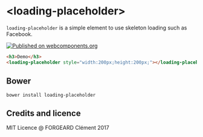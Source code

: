 # \<loading-placeholder\>

`loading-placeholder` is a simple element to use skeleton loading such as Facebook.

[![Published on webcomponents.org](https://img.shields.io/badge/webcomponents.org-published-blue.svg)](https://www.webcomponents.org/element/cforgeard/loading-placeholder)

<!---
```
<custom-element-demo>
  <template>
    <script src="../webcomponentsjs/webcomponents-lite.js"></script>
    <link rel="import" href="loading-placeholder.html">
    <style>*{font-family:"Source Sans Pro",Roboto,sans-serif;}</style>
    <next-code-block></next-code-block>
  </template>
</custom-element-demo>
```
-->
```html
<h3>Demo</h3>
<loading-placeholder style="width:200px;height:200px;"></loading-placeholder>
```

## Bower

```
bower install loading-placeholder
```

## Credits and licence

MIT Licence
@ FORGEARD Clément 2017